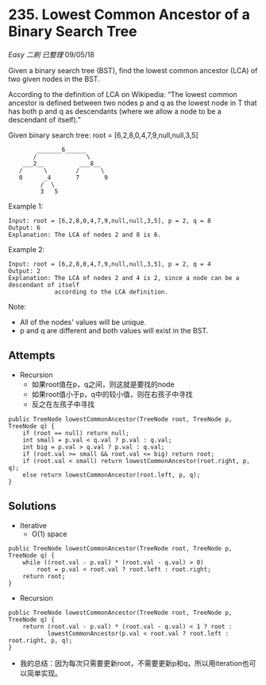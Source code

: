 # 235. Lowest Common Ancestor of a Binary Search Tree
*Easy* *二刷* *已整理*
09/05/18

Given a binary search tree (BST), find the lowest common ancestor (LCA) of two given nodes in the BST.

According to the definition of LCA on Wikipedia: “The lowest common ancestor is defined between two nodes p and q as the lowest node in T that has both p and q as descendants (where we allow a node to be a descendant of itself).”

Given binary search tree:  root = [6,2,8,0,4,7,9,null,null,3,5]
```
        _______6______
       /              \
    ___2__          ___8__
   /      \        /      \
   0      _4       7       9
         /  \
         3   5
```
Example 1:
```
Input: root = [6,2,8,0,4,7,9,null,null,3,5], p = 2, q = 8
Output: 6
Explanation: The LCA of nodes 2 and 8 is 6.
```
Example 2:
```
Input: root = [6,2,8,0,4,7,9,null,null,3,5], p = 2, q = 4
Output: 2
Explanation: The LCA of nodes 2 and 4 is 2, since a node can be a descendant of itself
             according to the LCA definition.
```
Note:

* All of the nodes' values will be unique.
* p and q are different and both values will exist in the BST.

## Attempts
* Recursion
  - 如果root值在p，q之间，则这就是要找的node
  - 如果root值小于p，q中的较小值，则在右孩子中寻找
  - 反之在左孩子中寻找
```
public TreeNode lowestCommonAncestor(TreeNode root, TreeNode p, TreeNode q) {
    if (root == null) return null;
    int small = p.val < q.val ? p.val : q.val;
    int big = p.val > q.val ? p.val : q.val;
    if (root.val >= small && root.val <= big) return root;
    if (root.val < small) return lowestCommonAncestor(root.right, p, q);
    else return lowestCommonAncestor(root.left, p, q);
}
```

## Solutions
* Iterative
  - O(1) space
```
public TreeNode lowestCommonAncestor(TreeNode root, TreeNode p, TreeNode q) {
    while ((root.val - p.val) * (root.val - q.val) > 0)
        root = p.val < root.val ? root.left : root.right;
    return root;
}
```
* Recursion
```
public TreeNode lowestCommonAncestor(TreeNode root, TreeNode p, TreeNode q) {
    return (root.val - p.val) * (root.val - q.val) < 1 ? root :
           lowestCommonAncestor(p.val < root.val ? root.left : root.right, p, q);
}
```
* 我的总结：因为每次只需要更新root，不需要更新p和q，所以用iteration也可以简单实现。
